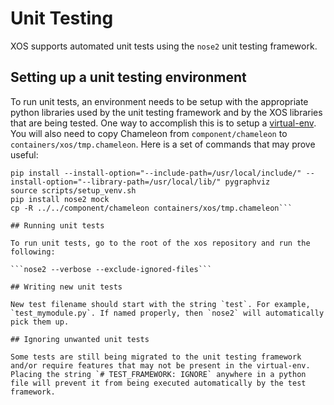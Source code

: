 # Unit Testing

XOS supports automated unit tests using the `nose2` unit testing framework. 

## Setting up a unit testing environment

To run unit tests, an environment needs to be setup with the appropriate python libraries used by the unit testing framework and by the XOS libraries that are being tested. One way to accomplish this is to setup a [virtual-env](dev/local_env.md). You will also need to copy Chameleon from `component/chameleon` to `containers/xos/tmp.chameleon`. Here is a set of commands that may prove useful:

```brew install graphviz
pip install --install-option="--include-path=/usr/local/include/" --install-option="--library-path=/usr/local/lib/" pygraphviz
source scripts/setup_venv.sh
pip install nose2 mock
cp -R ../../component/chameleon containers/xos/tmp.chameleon```

## Running unit tests

To run unit tests, go to the root of the xos repository and run the following:

```nose2 --verbose --exclude-ignored-files```

## Writing new unit tests

New test filename should start with the string `test`. For example, `test_mymodule.py`. If named properly, then `nose2` will automatically pick them up. 

## Ignoring unwanted unit tests

Some tests are still being migrated to the unit testing framework and/or require features that may not be present in the virtual-env. Placing the string `# TEST_FRAMEWORK: IGNORE` anywhere in a python file will prevent it from being executed automatically by the test framework. 